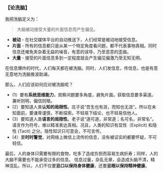### 【论洗脑】

我把洗脑定义为：

> 大脑被动接受大量的片面信息而产生偏见。

- **被动** - 在社交媒体平台的自动推送下，人们经常是被动地接受信息。
- **片面** - 所有的信息都只是从某一个特定角度看问题，都不代表事物真相。同时信息还难免夹杂着无益的噪音，有意的误导，乃至恶意的歪曲。
- **大量** - 接受的片面信息多到一定程度就会产生偏见偏激乃至无知无明。

在信息爆炸的时代，人们每天都在被洗脑。同时，人们发信息，传信息，也是有意无意地为洗脑推波助澜。

那么，人们应该如何应对被洗脑呢？

- (1）要有**系统思维能力**，观察问题要多角度，避免片面。获取信息要多渠道。兼听则明，偏信则暗。
- (2）要知道人类**认知的局限性**。庄子说“吾生也有涯，而知也无涯”。所以在未知面前，要谦卑谨慎，不断探索。不轻易下结论，也不轻易信他人。
- (3）要知道人类**语言的局限性**。老子说“道可道，非常道；名可名，非常名”。语言作为符号，难以精准表达真相。况且，人类的知识有显性（Explicit) 和隐性 (Tacit) 之分。隐性知识只可意会，不可言传。
- (4）要**时时警觉**，对网络上微信上流传的信息，没有被证实的都要怀疑，不可轻信。

最后，人的身体只需要有限的食物，吃多了造成负担而容易生病折寿；同样，人的大脑不需要也不能承受过多的信息。 
信息过量，杂乱无章，会造成头脑不清，精神混乱。所以，人们不仅要**忌口以保持身体健康**，还要**忌眼以保持精神健康**。


